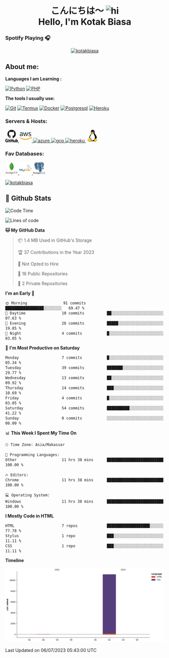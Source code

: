 <h1 align="center">こんにちは〜 <img src="https://user-images.githubusercontent.com/1303154/88677602-1635ba80-d120-11ea-84d8-d263ba5fc3c0.gif" width="40px" alt="hi"><br>Hello, I'm Kotak Biasa</h1>

### Spotify Playing 🎧
<p align="center"> <a href="https://spotify-github-profile.vercel.app/api/view?uid=31b4jpi7kf7oulwx6heboi27yr4y&redirect=true"><img src="https://spotify-github-profile.vercel.app/api/view?uid=31b4jpi7kf7oulwx6heboi27yr4y&cover_image=true&theme=default&show_offline=true&background_color=121212&bar_color_cover=true" alt="kotakbiasa" /></a> </p>

## **About me**:

**Languages I am Learning :**

[![Python](https://img.shields.io/badge/-Python-%232c3e50?style=flat-square&logo=python)](https://python.org)
[![PHP](https://img.shields.io/badge/-PHP-%232c3e50?style=flat-square&logo=php)](https://php.net)

**The tools I usually use:**

[![Git](https://img.shields.io/badge/-Git-%23F05032?style=flat-square&logo=git&logoColor=%23ffffff)](https://git-scm.com)
[![Termux](https://img.shields.io/badge/-Termux-%232c3e50?style=flat-square&logo=typescript)](https://termux.com)
[![Docker](https://img.shields.io/badge/-Docker-%23007ACC?style=flat-square&logo=docker)](https://www.docker.com/)
[![Postgresql](https://img.shields.io/badge/-Postgresql-%232c3e50?style=flat-square&logo=postgresql)](https://postgresql.org)
[![Heroku](https://img.shields.io/badge/-Heroku-purple?style=flat-square&logo=heroku)](https://heroku.com)

<h3 align="left">Servers & Hosts:</h3>
<p align="left"> <a href="https://github.com/" target="_blank"> <img src="https://github.com/devicons/devicon/raw/master/icons/github/github-original-wordmark.svg" alt="github" width="40" height="40"/> </a> <a href="https://aws.amazon.com" target="_blank"> <img src="https://raw.githubusercontent.com/devicons/devicon/master/icons/amazonwebservices/amazonwebservices-original-wordmark.svg" alt="aws" width="40" height="40"/> </a> <a href="https://azure.microsoft.com/en-in/" target="_blank"> <img src="https://www.vectorlogo.zone/logos/microsoft_azure/microsoft_azure-icon.svg" alt="azure" width="40" height="40"/> </a> <a href="https://cloud.google.com" target="_blank"> <img src="https://www.vectorlogo.zone/logos/google_cloud/google_cloud-icon.svg" alt="gcp" width="40" height="40"/> </a> <a href="https://heroku.com" target="_blank"> <img src="https://www.vectorlogo.zone/logos/heroku/heroku-icon.svg" alt="heroku" width="40" height="40"/> </a> <a href="https://www.linux.org/" target="_blank"> <img src="https://raw.githubusercontent.com/devicons/devicon/master/icons/linux/linux-original.svg" alt="linux" width="40" height="40"/> </a> </p>

<h3 align="left">Fav Databases:</h3>
<p align="left"> <a href="https://www.mongodb.com/" target="_blank"> <img src="https://raw.githubusercontent.com/devicons/devicon/master/icons/mongodb/mongodb-original-wordmark.svg" alt="mongodb" width="40" height="40"/> </a> <a href="https://www.mysql.com/" target="_blank"> <img src="https://raw.githubusercontent.com/devicons/devicon/master/icons/mysql/mysql-original-wordmark.svg" alt="mysql" width="40" height="40"/> </a> <a href="https://www.postgresql.org" target="_blank"> <img src="https://raw.githubusercontent.com/devicons/devicon/master/icons/postgresql/postgresql-original-wordmark.svg" alt="postgresql" width="40" height="40"/> </a> </p>

<p align="left"> <a href="https://github.com/kotakbiasa"><img src="https://github-profile-trophy.vercel.app/?username=kotakbiasa" alt="kotakbiasa" /></a> </p>


##  🐙 **Github Stats**

<!--START_SECTION:waka-->
![Code Time](http://img.shields.io/badge/Code%20Time-268%20hrs%2040%20mins-blue)

![Lines of code](https://img.shields.io/badge/From%20Hello%20World%20I%27ve%20Written-11.1%20thousand%20lines%20of%20code-blue)

**🐱 My GitHub Data** 

> 📦 1.4 MB Used in GitHub's Storage 
 > 
> 🏆 37 Contributions in the Year 2023
 > 
> 🚫 Not Opted to Hire
 > 
> 📜 16 Public Repositories 
 > 
> 🔑 2 Private Repositories 
 > 
**I'm an Early 🐤** 

```text
🌞 Morning                91 commits          █████████████████░░░░░░░░   69.47 % 
🌆 Daytime                10 commits          ██░░░░░░░░░░░░░░░░░░░░░░░   07.63 % 
🌃 Evening                26 commits          █████░░░░░░░░░░░░░░░░░░░░   19.85 % 
🌙 Night                  4 commits           █░░░░░░░░░░░░░░░░░░░░░░░░   03.05 % 
```
📅 **I'm Most Productive on Saturday** 

```text
Monday                   7 commits           █░░░░░░░░░░░░░░░░░░░░░░░░   05.34 % 
Tuesday                  39 commits          ███████░░░░░░░░░░░░░░░░░░   29.77 % 
Wednesday                13 commits          ██░░░░░░░░░░░░░░░░░░░░░░░   09.92 % 
Thursday                 14 commits          ███░░░░░░░░░░░░░░░░░░░░░░   10.69 % 
Friday                   4 commits           █░░░░░░░░░░░░░░░░░░░░░░░░   03.05 % 
Saturday                 54 commits          ██████████░░░░░░░░░░░░░░░   41.22 % 
Sunday                   0 commits           ░░░░░░░░░░░░░░░░░░░░░░░░░   00.00 % 
```


📊 **This Week I Spent My Time On** 

```text
🕑︎ Time Zone: Asia/Makassar

💬 Programming Languages: 
Other                    11 hrs 38 mins      █████████████████████████   100.00 % 

🔥 Editors: 
Chrome                   11 hrs 38 mins      █████████████████████████   100.00 % 

💻 Operating System: 
Windows                  11 hrs 38 mins      █████████████████████████   100.00 % 
```

**I Mostly Code in HTML** 

```text
HTML                     7 repos             ███████████████████░░░░░░   77.78 % 
Stylus                   1 repo              ███░░░░░░░░░░░░░░░░░░░░░░   11.11 % 
CSS                      1 repo              ███░░░░░░░░░░░░░░░░░░░░░░   11.11 % 
```



**Timeline**

![Lines of Code chart](https://raw.githubusercontent.com/kotakbiasa/kotakbiasa/main/assets/bar_graph.png)


 Last Updated on 06/07/2023 05:43:00 UTC
<!--END_SECTION:waka-->

